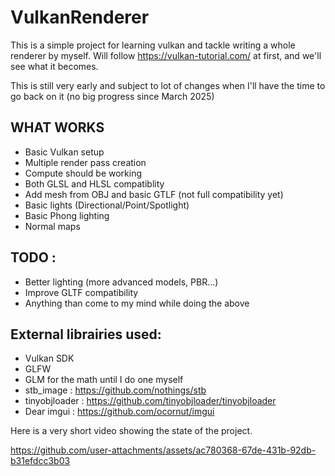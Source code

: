 # VulkanRenderer

This is a simple project for learning vulkan and tackle writing a whole renderer by myself.
Will follow https://vulkan-tutorial.com/ at first, and we'll see what it becomes.


This is still very early and subject to lot of changes when I'll have the time to go back on it (no big progress since March 2025)

WHAT WORKS
----------

- Basic Vulkan setup
- Multiple render pass creation
- Compute should be working
- Both GLSL and HLSL compatiblity
- Add mesh from OBJ and basic GTLF (not full compatibility yet)
- Basic lights (Directional/Point/Spotlight)
- Basic Phong lighting
- Normal maps


TODO :
-------

- Better lighting (more advanced models, PBR...)
- Improve GLTF compatibility
- Anything than come to my mind while doing the above


External librairies used:
---------------------

- Vulkan SDK
- GLFW
- GLM for the math until I do one myself 
- stb_image : https://github.com/nothings/stb
- tinyobjloader : https://github.com/tinyobjloader/tinyobjloader
- Dear imgui : https://github.com/ocornut/imgui


Here is a very short video showing the state of the project.

https://github.com/user-attachments/assets/ac780368-67de-431b-92db-b31efdcc3b03


